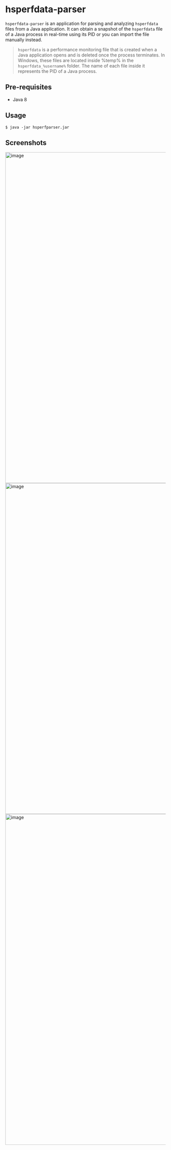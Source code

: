 # hsperfdata-parser

`hsperfdata-parser` is an application for parsing and analyzing `hsperfdata` files from a Java application. It can obtain a snapshot of the `hsperfdata` file of a Java process in real-time using its PID or you can import the file manually instead.

> `hsperfdata` is a performance monitoring file that is created when a Java application opens and is deleted once the process terminates.
> In Windows, these files are located inside %temp% in the `hsperfdata_%username%` folder. The name of each file inside it represents the PID of a Java process.

## Pre-requisites
- Java 8

## Usage
```shell
$ java -jar hsperfparser.jar
```

## Screenshots
<img width="1920" height="1040" alt="image" src="https://github.com/user-attachments/assets/0becc353-4217-454f-99b4-728c5cd9610d" />
<img width="1920" height="1040" alt="image" src="https://github.com/user-attachments/assets/efb77b8d-5b4d-496a-ab08-097a10d6aa8b" />
<img width="1920" height="1040" alt="image" src="https://github.com/user-attachments/assets/0f617585-92f3-4a31-9870-88348a073b2b" />

